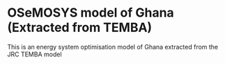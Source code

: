 # OSeMOSYS model of Ghana (Extracted from TEMBA)

This is an energy system optimisation model of Ghana extracted from the JRC TEMBA model
